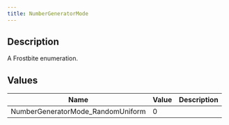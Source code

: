 ```yaml
---
title: NumberGeneratorMode
---
```

## Description

A Frostbite enumeration.

## Values

| Name                               | Value | Description |
| ---------------------------------- | ----- | ----------- |
| NumberGeneratorMode\_RandomUniform | 0     |             |
